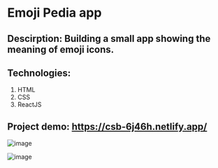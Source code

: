 # Emoji Pedia app

## Descirption: Building a small app showing the meaning of emoji icons.

## Technologies:
1. HTML
2. CSS
3. ReactJS

## Project demo:  https://csb-6j46h.netlify.app/

![image](https://user-images.githubusercontent.com/87691625/179142179-b282f79c-2c6c-47e6-ab8f-4cb962439536.png)

![image](https://user-images.githubusercontent.com/87691625/179142231-5f75b981-86e4-4877-a2b7-ecba1a6b3229.png)

